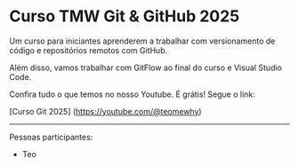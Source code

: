 # Curso TMW Git & GitHub 2025

Um curso para iniciantes aprenderem a trabalhar com versionamento de código e repositórios remotos com GitHub.

Além disso, vamos trabalhar com GitFlow ao final do curso e Visual Studio Code.

Confira tudo o que temos no nosso Youtube. É grátis! Segue o link:

[Curso Git 2025] (https://youtube.com/@teomewhy)

----

Pessoas participantes:

- Teo